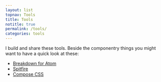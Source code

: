 ```yaml
---
layout: list
topnav: Tools
title: Tools
notitle: true
permalink: /tools/
categories: tools
---
```

I build and share these tools. Beside the componentry things you might want to have a quick look at these:

- [Breakdown for Atom](/tools/breakdown/)
- [Spitfire](/tools/spitfire/)
- [Compose CSS](/tools/compose/)
